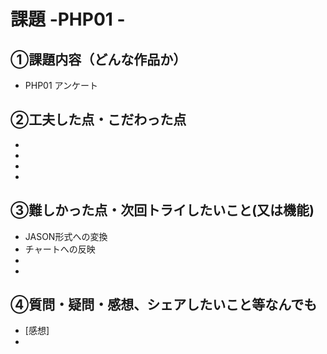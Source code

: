 # 課題 -PHP01 -

## ①課題内容（どんな作品か）
- PHP01 アンケート

## ②工夫した点・こだわった点
- 
- 
- 
- 

## ③難しかった点・次回トライしたいこと(又は機能)
- JASON形式への変換
- チャートへの反映
- 
- 

## ④質問・疑問・感想、シェアしたいこと等なんでも
- [感想]
-  
